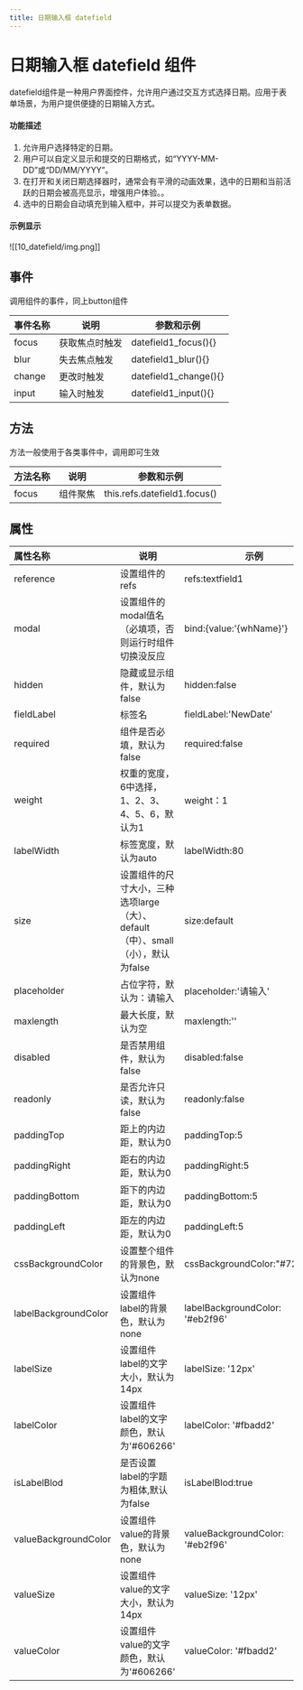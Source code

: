 ```yaml
---
title: 日期输入框 datefield
---
```

# 日期输入框 datefield 组件
datefield组件是一种用户界面控件，允许用户通过交互方式选择日期。应用于表单场景，为用户提供便捷的日期输入方式。
#### 功能描述
1. 允许用户选择特定的日期。
2. 用户可以自定义显示和提交的日期格式，如“YYYY-MM-DD”或“DD/MM/YYYY”。
3. 在打开和关闭日期选择器时，通常会有平滑的动画效果，选中的日期和当前活跃的日期会被高亮显示，增强用户体验。。
4. 选中的日期会自动填充到输入框中，并可以提交为表单数据。
#### 示例显示
![[10_datefield/img.png]]
## 事件
调用组件的事件，同上button组件

| 事件名称 | 说明      | 参数和示例                                |
|:-----|---------|--------------------------------------|
| focus    | 获取焦点时触发   | datefield1_focus(){}     |
| blur     | 失去焦点触发    | datefield1_blur(){}      |
| change   | 更改时触发     | datefield1_change(){}    |
| input    | 输入时触发     | datefield1_input(){}     |

## 方法
方法一般使用于各类事件中，调用即可生效

| 方法名称 | 说明      | 参数和示例                        |
|:-----|---------|------------------------------|
| focus  | 组件聚焦 | this.refs.datefield1.focus() |

## 属性

| 属性名称                 | 说明                                                  | 示例                                  |
|:---------------------|-----------------------------------------------------|-------------------------------------|
| reference            | 设置组件的refs                                           | refs:textfield1                     |
| modal                | 设置组件的modal值名（必填项，否则运行时组件切换没反应                       | bind:{value:'{whName}'}             |
| hidden               | 隐藏或显示组件，默认为false                                    | hidden:false                        |
| fieldLabel           | 标签名                                                 | fieldLabel:'NewDate'                |
| required             | 组件是否必填，默认为false                                     | required:false                      |
| weight               | 权重的宽度，6中选择，1、2、3、4、5、6，默认为1                         | weight：1                            |
| labelWidth           | 标签宽度，默认为auto                                        | labelWidth:80                       |
| size                 | 设置组件的尺寸大小，三种选项large（大）、default（中）、small（小），默认为false | size:default                        |
| placeholder          | 占位字符，默认为：请输入                                        | placeholder:'请输入'                   |
| maxlength            | 最大长度，默认为空                                           | maxlength:''                        |
| disabled             | 是否禁用组件，默认为false                                     | disabled:false                      |
| readonly             | 是否允许只读，默认为false                                     | readonly:false                      |
| paddingTop           | 距上的内边距，默认为0                                         | paddingTop:5                        |
| paddingRight         | 距右的内边距，默认为0                                         | paddingRight:5                      |
| paddingBottom        | 距下的内边距，默认为0                                         | paddingBottom:5                     |
| paddingLeft          | 距左的内边距，默认为0                                         | paddingLeft:5                       |
| cssBackgroundColor   | 设置整个组件的背景色，默认为none                                  | cssBackgroundColor:"#722ed1"        |
| labelBackgroundColor | 设置组件label的背景色，默认为none                               | labelBackgroundColor: '#eb2f96'     |
| labelSize            | 设置组件label的文字大小，默认为14px                              | labelSize: '12px'                   |
| labelColor           | 设置组件label的文字颜色，默认为'#606266'                         | labelColor: '#fbadd2'               |
| isLabelBlod          | 是否设置label的字题为粗体,默认为false                            | isLabelBlod:true                    |
| valueBackgroundColor | 设置组件value的背景色，默认为none                               | valueBackgroundColor: '#eb2f96'     |
| valueSize            | 设置组件value的文字大小，默认为14px                              | valueSize: '12px'                   |
| valueColor           | 设置组件value的文字颜色，默认为'#606266'                         | valueColor: '#fbadd2'               |